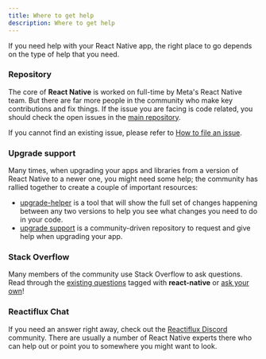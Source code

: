 ```yaml
---
title: Where to get help
description: Where to get help
---
```


If you need help with your React Native app, the right place to go depends on the type of help that you need.

### Repository

The core of **React Native** is worked on full-time by Meta's React Native team. But there are far more people in the community who make key contributions and fix things. If the issue you are facing is code related, you should check the open issues in the [main repository](https://github.com/facebook/react-native/issues).

If you cannot find an existing issue, please refer to [How to file an issue](/contributing/how-to-file-an-issue).

### Upgrade support

Many times, when upgrading your apps and libraries from a version of React Native to a newer one, you might need some help; the community has rallied together to create a couple of important resources:

- [upgrade-helper](https://react-native-community.github.io/upgrade-helper/) is a tool that will show the full set of changes happening between any two versions to help you see what changes you need to do in your code.
- [upgrade support](https://github.com/react-native-community/upgrade-support) is a community-driven repository to request and give help when upgrading your app.

### Stack Overflow

Many members of the community use Stack Overflow to ask questions. Read through the [existing questions](http://stackoverflow.com/questions/tagged/react-native?sort=frequent) tagged with **react-native** or [ask your own](http://stackoverflow.com/questions/ask?tags=react-native)!

### Reactiflux Chat

If you need an answer right away, check out the [Reactiflux Discord](https://discord.gg/JuTwWB8rsy) community. There are usually a number of React Native experts there who can help out or point you to somewhere you might want to look.
